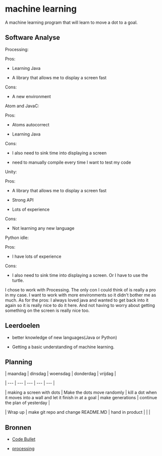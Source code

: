 # machine learning

A machine learning program that will learn to move a dot to a goal.



## Software Analyse

Processing:

Pros:

- Learning Java

- A library that allows me to display a screen fast 

Cons:

- A new environment



Atom and JavaC:

Pros:

- Atoms autocorrect

- Learning Java

Cons:

- I also need to sink time into displaying a screen

- need to manually compile every time I want to test my code



Unity:

Pros:

- A library that allows me to display a screen fast

- Strong API

- Lots of experience

Cons:

- Not learning any new language



Python idle:

Pros:

- I have lots of experience

Cons:

- I also need to sink time into displaying a screen. Or I have to use the turtle.



I chose to work with Processing. The only con I could think of is really a pro in my case. I want to work with more environments so it didn't bother me as much. As for the pros: I always loved java and wanted to get back into it again so it is really nice to do it here. And not having to worry about getting something on the screen is really nice too.



## Leerdoelen

- better knowledge of new languages(Java or Python)

- Getting a basic understanding of machine learning.



## Planning



| maandag | dinsdag | woensdag | donderdag | vrijdag |

| --- | --- | --- | --- | --- |

| making a screen with dots | Make the dots move randomly | kill a dot when it moves into a wall and let it finish in at a goal | make generations | continue the plan of yesterday |

| Wrap up | make git repo and change README.MD | hand in product |  |  |



## Bronnen



- [Code Bullet](https://www.youtube.com/channel/UC0e3QhIYukixgh5VVpKHH9Q)

- [processing](https://processing.org/)

